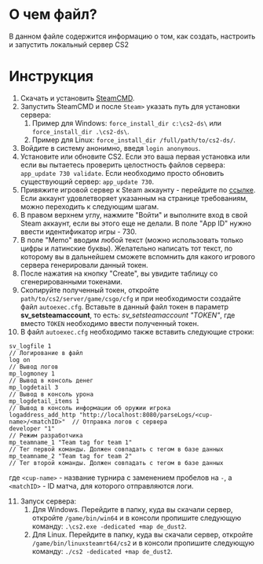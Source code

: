 # О чем файл?
В данном файле содержится информацию о том, как создать, настроить и запустить локальный сервер CS2

# Инструкция
1. Скачать и установить <a href="https://developer.valvesoftware.com/wiki/SteamCMD#Downloading_SteamCMD">SteamCMD</a>.
2. Запустить SteamCMD и после `Steam>` указать путь для установки сервера:
   1. Пример для Windows: `force_install_dir c:\cs2-ds\` или `force_install_dir .\cs2-ds\`.
   2. Пример для Linux: `force_install_dir /full/path/to/cs2-ds/`.
3. Войдите в систему анонимно, введя `login anonymous`.
4. Установите или обновите CS2. Если это ваша первая установка или если вы пытаетесь проверить целостность файлов сервера: `app_update 730 validate`. Если необходимо просто обновить существующий сервер: `app_update 730`.
5. Привяжите игровой сервер к Steam аккаунту - перейдите по <a href="https://steamcommunity.com/dev/managegameservers">ссылке</a>. Если аккаунт удовлетворяет указанным на странице требованиям, можно переходить к следующим шагам.
6. В правом верхнем углу, нажмите "Войти" и выполните вход в свой Steam аккаунт, если вы этого еще не делали. В поле "App ID" нужно ввести идентификатор игры - 730.
7. В поле "Memo" вводим любой текст (можно использовать только цифры и латинские буквы). Желательно написать тот текст, по которому вы в дальнейшем сможете вспомнить для какого игрового сервера генерировали данный токен.
8. После нажатия на кнопку "Create", вы увидите таблицу со сгенерированными токенами.
9. Скопируйте полученный токен, откройте `path/to/cs2/server/game/csgo/cfg` и при необходимости создайте файл `autoexec.cfg`. Вставьте в данный файл токен в параметр <b>sv_setsteamaccount</b>, то есть: <i>sv_setsteamaccount "TOKEN"</i>, где вместо `TOKEN` необходимо ввести полученный токен.
10. В файл `autoexec.cfg` необходимо также вставить следующие строки:
```
sv_logfile 1                                                                // Логирование в файл
log on								                                              // Вывод логов
mp_logmoney 1						                                              // Вывод в консоль денег
mp_logdetail 3                                                              // Вывод в консоль урона
mp_logdetail_items 1				                                              // Вывод в консоль информации об оружии игрока
logaddress_add_http "http://localhost:8080/parseLogs/<cup-name>/<matchID>"  // Отправка логов с сервера
developer "1"						                                              // Режим разработчика
mp_teamname_1 "Team tag for team 1"                                         // Тег первой команды. Должен совпадать с тегом в базе данных
mp_teamname_2 "Team tag for team 2"                                         // Тег второй команды. Должен совпадать с тегом в базе данных
```
где `<cup-name>` - название турнира с заменением пробелов на `-`, а `<matchID>` - ID матча, для которого отправляются логи.  

11. Запуск сервера:
    1. Для Windows. Перейдите в папку, куда вы скачали сервер, откройте `/game/bin/win64` и в консоли пропишите следующую команду: `.\cs2.exe -dedicated +map de_dust2`.
    2. Для Linux. Перейдите в папку, куда вы скачали сервер, откройте `/game/bin/linuxsteamrt64/cs2` и в консоли пропишите следующую команду: `./cs2 -dedicated +map de_dust2`.
